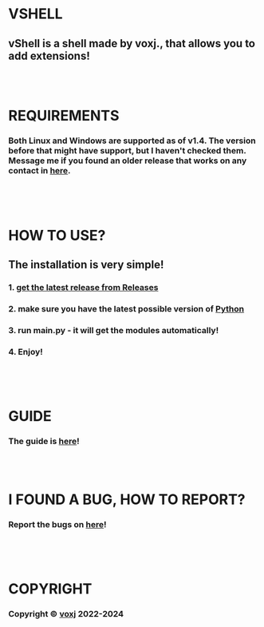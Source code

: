 # VSHELL
## vShell is a shell made by voxj., that allows you to add extensions!
<br><br>
# REQUIREMENTS
### Both Linux and Windows are supported as of v1.4. The version before that might have support, but I haven't checked them. Message me if you found an older release that works on any contact in [here](https://vxj.is-a.dev/contact).
##
<br><br>
# HOW TO USE?
## The installation is very simple!
### 1. [get the latest release from Releases](https://github.com/voxj/vShell/releases/)
### 2. make sure you have the latest possible version of [Python](https://python.org/)
### 3. run main.py - it will get the modules automatically!
### 4. Enjoy!
##
<br><br>
# GUIDE
### The guide is [here](https://vshell-vxj.github.io/)!
<br><br>
# I FOUND A BUG, HOW TO REPORT?
### Report the bugs on [here](https://github.com/voxj/vShell/pulls)!
##
<br><br>
# COPYRIGHT
### Copyright ©️ [voxj](https://vxj.is-a.dev/i/) 2022-2024
